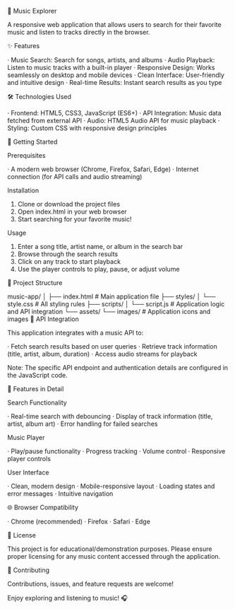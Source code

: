  🎵 Music Explorer

A responsive web application that allows users to search for their favorite music and listen to tracks directly in the browser.

✨ Features

· Music Search: Search for songs, artists, and albums
· Audio Playback: Listen to music tracks with a built-in player
· Responsive Design: Works seamlessly on desktop and mobile devices
· Clean Interface: User-friendly and intuitive design
· Real-time Results: Instant search results as you type

🛠️ Technologies Used

· Frontend: HTML5, CSS3, JavaScript (ES6+)
· API Integration: Music data fetched from external API
· Audio: HTML5 Audio API for music playback
· Styling: Custom CSS with responsive design principles

🚀 Getting Started

Prerequisites

· A modern web browser (Chrome, Firefox, Safari, Edge)
· Internet connection (for API calls and audio streaming)

Installation

1. Clone or download the project files
2. Open index.html in your web browser
3. Start searching for your favorite music!

Usage

1. Enter a song title, artist name, or album in the search bar
2. Browse through the search results
3. Click on any track to start playback
4. Use the player controls to play, pause, or adjust volume

📁 Project Structure

music-app/
│
├── index.html # Main application file
├── styles/
│ └── style.css # All styling rules
├── scripts/
│ └── script.js # Application logic and API integration
└── assets/
└── images/ # Application icons and images
🔧 API Integration

This application integrates with a music API to:

· Fetch search results based on user queries
· Retrieve track information (title, artist, album, duration)
· Access audio streams for playback

Note: The specific API endpoint and authentication details are configured in the JavaScript code.

🎨 Features in Detail

Search Functionality

· Real-time search with debouncing
· Display of track information (title, artist, album art)
· Error handling for failed searches

Music Player

· Play/pause functionality
· Progress tracking
· Volume control
· Responsive player controls

User Interface

· Clean, modern design
· Mobile-responsive layout
· Loading states and error messages
· Intuitive navigation

🌐 Browser Compatibility

· Chrome (recommended)
· Firefox
· Safari
· Edge

📝 License

This project is for educational/demonstration purposes. Please ensure proper licensing for any music content accessed through the application.

🤝 Contributing

Contributions, issues, and feature requests are welcome!

Enjoy exploring and listening to music! 🎧

